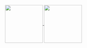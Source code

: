 <a href="https://turboot.com">
<img height=125 align="center" src="https://github-readme-stats.vercel.app/api/top-langs/?username=Turbootzz&layout=compact&theme=transparent" />
</a>
<a href="https://github.com/Turbootzz/Turboot">
  <img height=125 align="center" src="https://github-readme-stats.vercel.app/api/pin/?username=Turbootzz&repo=Turboot&theme=transparent" />
</a>

